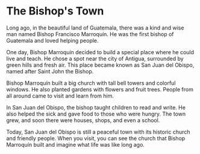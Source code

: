 # The Bishop's Town

Long ago, in the beautiful land of Guatemala, there was a kind and wise man named Bishop Francisco Marroquín. He was the first bishop of Guatemala and loved helping people.

One day, Bishop Marroquín decided to build a special place where he could live and teach. He chose a spot near the city of Antigua, surrounded by green hills and fresh air. This place became known as San Juan del Obispo, named after Saint John the Bishop.

Bishop Marroquín built a big church with tall bell towers and colorful windows. He also planted gardens with flowers and fruit trees. People from all around came to visit and learn from him.

In San Juan del Obispo, the bishop taught children to read and write. He also helped the sick and gave food to those who were hungry. The town grew, and soon there were houses, shops, and even a school.

Today, San Juan del Obispo is still a peaceful town with its historic church and friendly people. When you visit, you can see the church that Bishop Marroquín built and imagine what life was like long ago.
